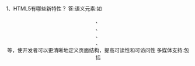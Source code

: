 1、HTML5有哪些新特性？
   答:语义元素:如<header>、<nav>、<section>、<article>、  <footer>等，使开发者可以更清晰地定义页面结构，提高可读性和可访问性
      多媒体支持:包括<audio>和<video>元素，使开发者能够在网页中直接嵌入音频和视频内容，而无需依赖第三方插件（如Flash）
      Web存储：HTML5提供了本地存储功能，包括Web Storage和IndexedDB
      Web应用程序：如Web Workers（后台脚本）、Web Sockets（实时通信）和WebRTC（实时音视频通信）等
      改进的表单控件：如日期选择器、输入验证、进度条、颜色选择器等，使开发者能够更轻松地创建交互性更强的表单。

2、HTML5新增的标签有哪些？
   1、页面结果标签：
     <header>	页面或节的页眉
     <nav>	页面导航链接部分
     <section>	独立的节或主题区块
     <article>	独立的、完整的内容块
     <aside>	页面侧边栏或附属内容
     <footer>	页面或节的页脚
     <main>	页面的主要内容区域
     <figure>	包含一组相关的多媒体内容
     <figcaption>	<figure>元素的标题或说明性文本
   
   
   2、多媒体：
     <video>	视频
     <audio>	音频
     <source>	<video>和<audio>的媒体源
     <track>	<video>和<audio>的文本轨道（字幕、描述等）


   3、表单控件：
      <datalist>	输入框的预定义选项列表
      <output>	计算结果或脚本输出
      <progress>	任务的进度
      <meter>	标量测量
      <keygen>	用于生成密钥对的表单元素
      <details>	可折叠的内容
      <summary>	<details>元素的摘要
      <fieldset>	表单元素的分组容器
      <legend>	<fieldset>元素的标题


    4、语义化和其他：
       <mark>	文本高亮
       <time>	日期、时间或时间范围
       <ruby>	注音文本（用于东亚文字）
       <rt>	<ruby>元素的解释性文字
       <rp>	<ruby>元素在不受支持时显示的回退内容
       <wbr>	单词换行标记
       <bdi>	文本的双向性隔离
       <dialog>	对话框
       <template>	用于定义片段模板，供脚本复制和插入



3、CSS 可以继承的属性有哪些？
   答：字体系列属性：font：组合字体
                   font-family：规定元素的字体系列
                   font-weight：设置字体的粗细
                   font-size：设置字体的尺寸
                   font-style：定义字体的风格
                   font-variant 设置小型大写字母的字体
        
       文本系列属性：text-indent：文本缩进
                    text-align：文本水平对齐
                    line-height：行高
                    word-spacing：增加或减少单词间的空白（即字间隔）
                    letter-spacing：增加或减少字符间的空白（字符间距）
                    text-transform：控制文本大小写
                    direction：规定文本的书写方向
                    color：文本颜色

    
       元素可见性：  visibility
                    
       表格布局属性：caption-side、border-collapse、border-spacing、empty-cells、table-layout

       列表属性：list-style-type、list-style-image、list-style-position、list-style

       生成内容属性：quotes

       光标属性：cursor

       页面样式属性： page、 page-break-inside、 Windows、 orphans

       声音样式属性：speak、speak-punctuation、speak-numeral、speak-header、speech-rate、volume、voice-family、pitch、    pitch-range、stress、richness、、azimuth、elevation